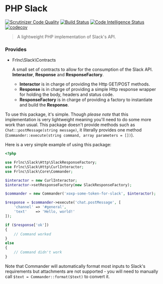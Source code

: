 PHP Slack
=========
[![Scrutinizer Code Quality](https://scrutinizer-ci.com/g/arthurkushman/slacky/badges/quality-score.png?b=master)](https://scrutinizer-ci.com/g/arthurkushman/slacky/?branch=master)
[![Build Status](https://scrutinizer-ci.com/g/arthurkushman/slacky/badges/build.png?b=master)](https://scrutinizer-ci.com/g/arthurkushman/slacky/build-status/master)
[![Code Intelligence Status](https://scrutinizer-ci.com/g/arthurkushman/slacky/badges/code-intelligence.svg?b=master)](https://scrutinizer-ci.com/code-intelligence)
[![codecov](https://codecov.io/gh/arthurkushman/slacky/branch/master/graph/badge.svg)](https://codecov.io/gh/arthurkushman/slacky)
> A lightweight PHP implementation of Slack's API.

### Provides

* Frlnc\Slack\Contracts

    A small set of contracts to allow for the consumption of the Slack API. **Interactor**, **Response** and **ResponseFactory**.

    * **Interactor** is in charge of providing the Http GET/POST methods.
    * **Response** is in charge of providing a simple Http response wrapper for holding the body, headers and status code.
    * **ResponseFactory** is in charge of providing a factory to instantiate and build the **Response**.

To use this package, it's simple. Though _please note_ that this implementation is very lightweight meaning you'll need to do some more work than usual. This package doesn't provide methods such as `Chat::postMessage(string message)`, it literally provides one method (`Commander::execute(string command, array parameters = [])`).

Here is a very simple example of using this package:
```php
<?php

use Frlnc\Slack\Http\SlackResponseFactory;
use Frlnc\Slack\Http\CurlInteractor;
use Frlnc\Slack\Core\Commander;

$interactor = new CurlInteractor;
$interactor->setResponseFactory(new SlackResponseFactory);

$commander = new Commander('xoxp-some-token-for-slack', $interactor);

$response = $commander->execute('chat.postMessage', [
    'channel' => '#general',
    'text'    => 'Hello, world!'
]);

if ($response['ok'])
{
    // Command worked
}
else
{
    // Command didn't work
}
```

Note that Commander will automatically format most inputs to Slack's requirements but attachments are not supported - you will need to manually call `$text = Commander::format($text)` to convert it.
